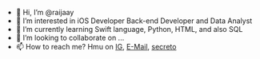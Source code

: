 - 👋 Hi, I’m @raijaay
- 👀 I’m interested in iOS Developer Back-end Developer and Data Analyst 
- 🌱 I’m currently learning Swift language, Python, HTML, and also SQL
- 💞️ I’m looking to collaborate on ...
- 📫 How to reach me? Hmu on <a href="https://www.instagram.com/raijaay ">IG</a>, <a href="mailto: raijaach@gmail.com ">E-Mail</a>, <a href="https://secreto.site/ag6io6 ">secreto</a>

<!---
raijaay/MyFirstRepo is a ✨ special ✨ repository because its `README.md` (this file) appears on your GitHub profile.
You can click the Preview link to take a look at your changes.
--->
